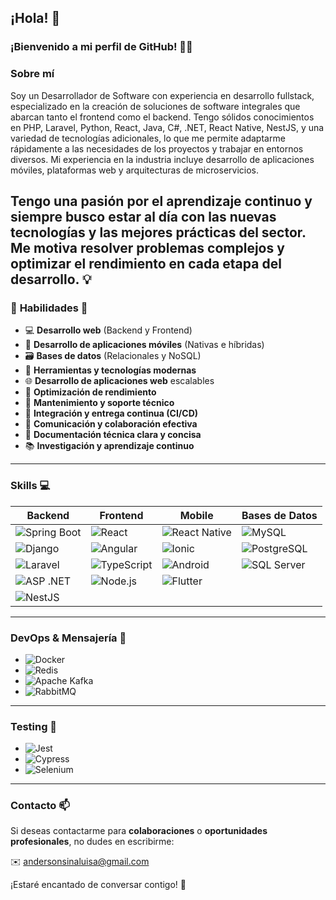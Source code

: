 ## ¡Hola! 👋  
### ¡Bienvenido a mi perfil de GitHub! 👨‍💻  

### Sobre mí  
Soy un Desarrollador de Software con experiencia en desarrollo fullstack, especializado en la creación de soluciones de software integrales que abarcan tanto el frontend como el backend. Tengo sólidos conocimientos en PHP, Laravel, Python, React, Java, C#, .NET, React Native, NestJS, y una variedad de tecnologías adicionales, lo que me permite adaptarme rápidamente a las necesidades de los proyectos y trabajar en entornos diversos. Mi experiencia en la industria incluye desarrollo de aplicaciones móviles, plataformas web y arquitecturas de microservicios.

Tengo una pasión por el aprendizaje continuo y siempre busco estar al día con las nuevas tecnologías y las mejores prácticas del sector. Me motiva resolver problemas complejos y optimizar el rendimiento en cada etapa del desarrollo. 💡
---

### 🚀 **Habilidades** 🔧

- 💻 **Desarrollo web** (Backend y Frontend)
- 📱 **Desarrollo de aplicaciones móviles** (Nativas e híbridas)
- 🗃️ **Bases de datos** (Relacionales y NoSQL)
- 🔧 **Herramientas y tecnologías modernas**
- 🌐 **Desarrollo de aplicaciones web** escalables
- 🚀 **Optimización de rendimiento**
- 🧰 **Mantenimiento y soporte técnico**
- 🧩 **Integración y entrega continua (CI/CD)**
- 💬 **Comunicación y colaboración efectiva**
- 📝 **Documentación técnica clara y concisa**
- 📚 **Investigación y aprendizaje continuo**

---

### **Skills** 💻

| Backend           | Frontend          | Mobile           | Bases de Datos    |
|-------------------|-------------------|------------------|-------------------|
| ![Spring Boot](https://img.shields.io/badge/-Spring%20Boot-6DB33F?logo=spring&logoColor=white)   | ![React](https://img.shields.io/badge/-React-61DAFB?logo=react&logoColor=black)   | ![React Native](https://img.shields.io/badge/-React%20Native-61DAFB?logo=react&logoColor=black)  | ![MySQL](https://img.shields.io/badge/-MySQL-4479A1?logo=mysql&logoColor=white)   |
| ![Django](https://img.shields.io/badge/-Django-092E20?logo=django&logoColor=white) | ![Angular](https://img.shields.io/badge/-Angular-DD0031?logo=angular&logoColor=white) | ![Ionic](https://img.shields.io/badge/-Ionic-3880FF?logo=ionic&logoColor=white) | ![PostgreSQL](https://img.shields.io/badge/-PostgreSQL-336791?logo=postgresql&logoColor=white) |
| ![Laravel](https://img.shields.io/badge/-Laravel-FF2D20?logo=laravel&logoColor=white) | ![TypeScript](https://img.shields.io/badge/-TypeScript-007ACC?logo=typescript&logoColor=white) | ![Android](https://img.shields.io/badge/-Android-3DDC84?logo=android&logoColor=white)         | ![SQL Server](https://img.shields.io/badge/-SQL%20Server-CC2927?logo=microsoft-sql-server&logoColor=white) |
| ![ASP .NET](https://img.shields.io/badge/-ASP%20.NET-512BD4?logo=dotnet&logoColor=white)  | ![Node.js](https://img.shields.io/badge/-Node.js-339933?logo=nodedotjs&logoColor=white) | ![Flutter](https://img.shields.io/badge/-Flutter-02569B?logo=flutter&logoColor=white)   |   |
| ![NestJS](https://img.shields.io/badge/-NestJS-E0234E?logo=nestjs&logoColor=white) |   |   |   |

---

### **DevOps & Mensajería** 🔧

- ![Docker](https://img.shields.io/badge/-Docker-2496ED?logo=docker&logoColor=white)
- ![Redis](https://img.shields.io/badge/-Redis-DC382D?logo=redis&logoColor=white)
- ![Apache Kafka](https://img.shields.io/badge/-Apache%20Kafka-231F20?logo=apache-kafka&logoColor=white)
- ![RabbitMQ](https://img.shields.io/badge/-RabbitMQ-FF6600?logo=rabbitmq&logoColor=white)

---

### **Testing** 🧪

- ![Jest](https://img.shields.io/badge/-Jest-C21325?logo=jest&logoColor=white)
- ![Cypress](https://img.shields.io/badge/-Cypress-17202C?logo=cypress&logoColor=white)
- ![Selenium](https://img.shields.io/badge/-Selenium-43B02A?logo=selenium&logoColor=white)

---

### **Contacto** 📫  
Si deseas contactarme para **colaboraciones** o **oportunidades profesionales**, no dudes en escribirme:  

✉️ [andersonsinaluisa@gmail.com](mailto:andersonsinaluisa@gmail.com)

¡Estaré encantado de conversar contigo! 🤝

